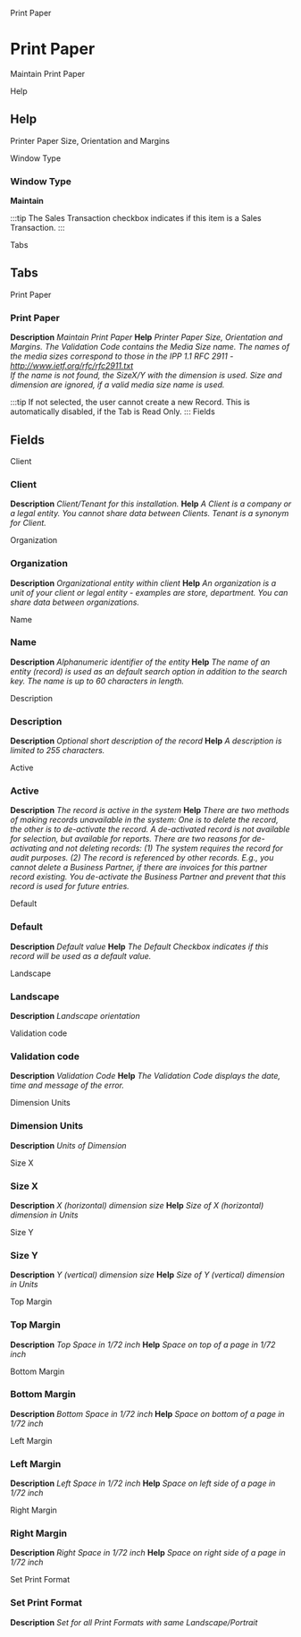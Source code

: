 
Print Paper
# Print Paper


Maintain Print Paper

Help
## Help

Printer Paper Size, Orientation and Margins

Window Type
### Window Type

**Maintain**

:::tip
The Sales Transaction checkbox indicates if this item is a Sales Transaction.
:::

Tabs
## Tabs


Print Paper
### Print Paper

**Description**
 *Maintain Print Paper*
**Help**
 *Printer Paper Size, Orientation and Margins. 
The Validation Code contains the Media Size name. The names of the media sizes correspond to those in the IPP 1.1 RFC 2911 - http://www.ietf.org/rfc/rfc2911.txt  
If the name is not found, the SizeX/Y with the dimension is used. Size and dimension are ignored, if a valid media size name is used.*

:::tip
If not selected, the user cannot create a new Record.  This is automatically disabled, if the Tab is Read Only.
:::
Fields
## Fields


Client
### Client

**Description**
 *Client/Tenant for this installation.*
**Help**
 *A Client is a company or a legal entity. You cannot share data between Clients. Tenant is a synonym for Client.*

Organization
### Organization

**Description**
 *Organizational entity within client*
**Help**
 *An organization is a unit of your client or legal entity - examples are store, department. You can share data between organizations.*

Name
### Name

**Description**
 *Alphanumeric identifier of the entity*
**Help**
 *The name of an entity (record) is used as an default search option in addition to the search key. The name is up to 60 characters in length.*

Description
### Description

**Description**
 *Optional short description of the record*
**Help**
 *A description is limited to 255 characters.*

Active
### Active

**Description**
 *The record is active in the system*
**Help**
 *There are two methods of making records unavailable in the system: One is to delete the record, the other is to de-activate the record. A de-activated record is not available for selection, but available for reports.
There are two reasons for de-activating and not deleting records:
(1) The system requires the record for audit purposes.
(2) The record is referenced by other records. E.g., you cannot delete a Business Partner, if there are invoices for this partner record existing. You de-activate the Business Partner and prevent that this record is used for future entries.*

Default
### Default

**Description**
 *Default value*
**Help**
 *The Default Checkbox indicates if this record will be used as a default value.*

Landscape
### Landscape

**Description**
 *Landscape orientation*

Validation code
### Validation code

**Description**
 *Validation Code*
**Help**
 *The Validation Code displays the date, time and message of the error.*

Dimension Units
### Dimension Units

**Description**
 *Units of Dimension*

Size X
### Size X

**Description**
 *X (horizontal) dimension size*
**Help**
 *Size of X (horizontal) dimension in Units*

Size Y
### Size Y

**Description**
 *Y (vertical) dimension size*
**Help**
 *Size of Y (vertical) dimension in Units*

Top Margin
### Top Margin

**Description**
 *Top Space in 1/72 inch*
**Help**
 *Space on top of a page in 1/72 inch*

Bottom Margin
### Bottom Margin

**Description**
 *Bottom Space in 1/72 inch*
**Help**
 *Space on bottom of a page in 1/72 inch*

Left Margin
### Left Margin

**Description**
 *Left Space in 1/72 inch*
**Help**
 *Space on left side of a page in 1/72 inch*

Right Margin
### Right Margin

**Description**
 *Right Space in 1/72 inch*
**Help**
 *Space on right side of a page in 1/72 inch*

Set Print Format
### Set Print Format

**Description**
 *Set for all Print Formats with same Landscape/Portrait*
